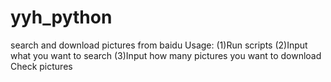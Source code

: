 # yyh_python
search and download pictures from baidu
Usage:
(1)Run scripts 
(2)Input what you want to search
(3)Input how many pictures you want to download
Check pictures

